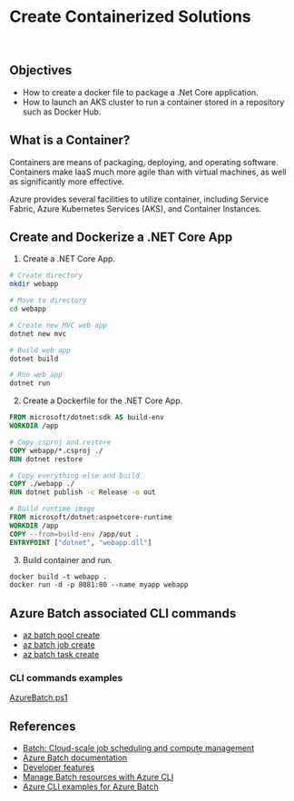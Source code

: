 # Create Containerized Solutions
&nbsp;&nbsp;
## Objectives
* How to create a docker file to package a .Net Core application.
* How to launch an AKS cluster to run a container stored in a repository such as Docker Hub.

## What is a Container?
Containers are means of packaging, deploying, and operating software. Containers make IaaS much more agile than with virtual machines, as well as significantly more effective.

Azure provides several facilities to utilize container, including Service Fabric, Azure Kubernetes Services (AKS), and Container Instances.

## Create and Dockerize a .NET Core App
1. Create a .NET Core App.
```bash
# Create directory
mkdir webapp

# Move to directory
cd webapp

# Create new MVC web app
dotnet new mvc

# Build web app
dotnet build

# Run web app
dotnet run
```
2. Create a Dockerfile for the .NET Core App.
```dockerfile
FROM microsoft/dotnet:sdk AS build-env
WORKDIR /app

# Copy csproj and restore
COPY webapp/*.csproj ./
RUN dotnet restore

# Copy everything else and build
COPY ./webapp ./
RUN dotnet publish -c Release -o out

# Build runtime image
FROM microsoft/dotnet:aspnetcore-runtime
WORKDIR /app
COPY --from=build-env /app/out .
ENTRYPOINT ["dotnet", "webapp.dll"]
```
3. Build container and run.
```dockerfile
docker build -t webapp .
docker run -d -p 8081:80 --name myapp webapp
```

## Azure Batch associated CLI commands
* [az batch pool create](https://docs.microsoft.com/en-us/cli/azure/batch/pool?view=azure-cli-latest#az-batch-pool-create)
* [az batch job create](https://docs.microsoft.com/en-us/cli/azure/batch/job?view=azure-cli-latest#az-batch-job-create)
* [az batch task create](https://docs.microsoft.com/en-us/cli/azure/batch/task?view=azure-cli-latest#az-batch-task-create)

### CLI commands examples
[AzureBatch.ps1](AzureBatch.ps1)

## References
* [Batch: Cloud-scale job scheduling and compute management](https://azure.microsoft.com/en-us/services/batch/)
* [Azure Batch documentation](https://docs.microsoft.com/en-us/azure/batch/)
* [Developer features](https://docs.microsoft.com/en-us/azure/batch/batch-api-basics)
* [Manage Batch resources with Azure CLI](https://docs.microsoft.com/en-us/azure/batch/batch-cli-get-started)
* [Azure CLI examples for Azure Batch](https://docs.microsoft.com/en-us/azure/batch/cli-samples)
